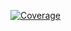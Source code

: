 [![Coverage](.github/badges/jacoco.svg)](https://github.com/ypr821/Lab-Repository/actions/workflows/gradle.yml)